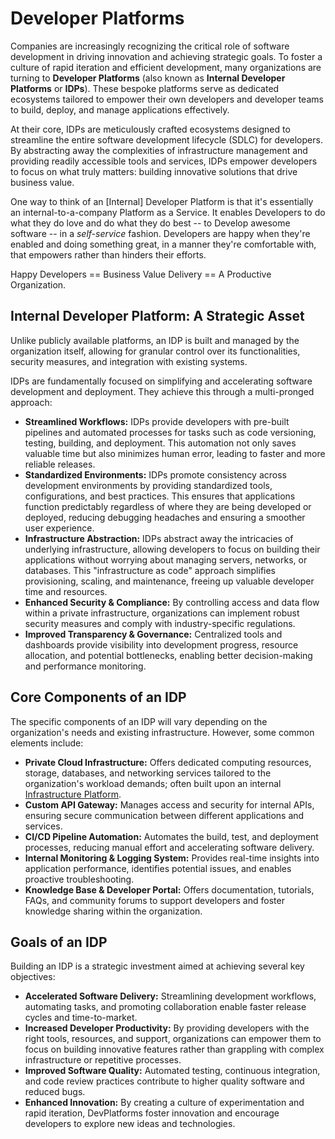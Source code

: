 # Developer Platforms

Companies are increasingly recognizing the critical role of software development in driving innovation and achieving strategic goals.  To foster a culture of rapid iteration and efficient development, many organizations are turning to **Developer Platforms** (also known as **Internal Developer Platforms** or **IDPs**).  These bespoke platforms serve as dedicated ecosystems tailored to empower their own developers and developer teams to build, deploy, and manage applications effectively.

At their core, IDPs are meticulously crafted ecosystems designed to streamline the entire software development lifecycle (SDLC) for developers.  By abstracting away the complexities of infrastructure management and providing readily accessible tools and services, IDPs empower developers to focus on what truly matters: building innovative solutions that drive business value.

One way to think of an [Internal] Developer Platform is that it's essentially an internal-to-a-company Platform as a Service.  It enables Developers to do what they do love and do what they do best -- to Develop awesome software -- in a *self-service* fashion.  Developers are happy when they're enabled and doing something great, in a manner they're comfortable with, that empowers rather than hinders their efforts.

Happy Developers == Business Value Delivery == A Productive Organization.

## Internal Developer Platform: A Strategic Asset

Unlike publicly available platforms, an IDP is built and managed by the organization itself, allowing for granular control over its functionalities, security measures, and integration with existing systems.

IDPs are fundamentally focused on simplifying and accelerating software development and deployment.  They achieve this through a multi-pronged approach:

* **Streamlined Workflows:**  IDPs provide developers with pre-built pipelines and automated processes for tasks such as code versioning, testing, building, and deployment. This automation not only saves valuable time but also minimizes human error, leading to faster and more reliable releases.
* **Standardized Environments:**  IDPs promote consistency across development environments by providing standardized tools, configurations, and best practices. This ensures that applications function predictably regardless of where they are being developed or deployed, reducing debugging headaches and ensuring a smoother user experience.
* **Infrastructure Abstraction:**  IDPs abstract away the intricacies of underlying infrastructure, allowing developers to focus on building their applications without worrying about managing servers, networks, or databases. This "infrastructure as code" approach simplifies provisioning, scaling, and maintenance, freeing up valuable developer time and resources.
* **Enhanced Security & Compliance:**  By controlling access and data flow within a private infrastructure, organizations can implement robust security measures and comply with industry-specific regulations.
* **Improved Transparency & Governance:**  Centralized tools and dashboards provide visibility into development progress, resource allocation, and potential bottlenecks, enabling better decision-making and performance monitoring.

## Core Components of an IDP

The specific components of an IDP will vary depending on the organization's needs and existing infrastructure. However, some common elements include:

* **Private Cloud Infrastructure:** Offers dedicated computing resources, storage, databases, and networking services tailored to the organization's workload demands; often built upon an internal [Infrastructure Platform](../infrastructure/what-is-an-infrastructure-platform).
* **Custom API Gateway:**  Manages access and security for internal APIs, ensuring secure communication between different applications and services.
* **CI/CD Pipeline Automation:**  Automates the build, test, and deployment processes, reducing manual effort and accelerating software delivery.
* **Internal Monitoring & Logging System:**  Provides real-time insights into application performance, identifies potential issues, and enables proactive troubleshooting.
* **Knowledge Base & Developer Portal:**  Offers documentation, tutorials, FAQs, and community forums to support developers and foster knowledge sharing within the organization.

## Goals of an IDP

Building an IDP is a strategic investment aimed at achieving several key objectives:

* **Accelerated Software Delivery:**  Streamlining development workflows, automating tasks, and promoting collaboration enable faster release cycles and time-to-market.
* **Increased Developer Productivity:**  By providing developers with the right tools, resources, and support, organizations can empower them to focus on building innovative features rather than grappling with complex infrastructure or repetitive processes.
* **Improved Software Quality:**  Automated testing, continuous integration, and code review practices contribute to higher quality software and reduced bugs.
* **Enhanced Innovation:**  By creating a culture of experimentation and rapid iteration, DevPlatforms foster innovation and encourage developers to explore new ideas and technologies.

